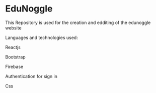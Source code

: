 # EduNoggle
This Repository is used for the creation and edditing of the edunoggle website


Languages and technologies used:

Reactjs

Bootstrap

Firebase 

Authentication for sign in

Css
